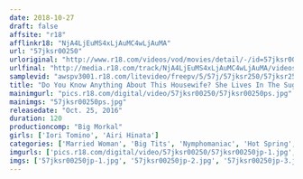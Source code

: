 ```yaml
---
date: 2018-10-27
draft: false
affsite: "r18"
afflinkr18: "NjA4LjEuMS4xLjAuMC4wLjAuMA"
url: "57jksr00250"
urloriginal: "http://www.r18.com/videos/vod/movies/detail/-/id=57jksr00250"
urlfinal: "http://media.r18.com/track/NjA4LjEuMS4xLjAuMC4wLjAuMA/videos/vod/movies/detail/-/id=57jksr00250"
samplevid: "awspv3001.r18.com/litevideo/freepv/5/57j/57jksr250/57jksr250_dmb_w.mp4"
title: "Do You Know Anything About This Housewife? She Lives In The Suginami District, Has G Cup Colossal Tits A Voluptuous Socialite Wife Living In The Minato District Enjoys Hot Springs Vacations But Has Suddenly Gone Missing! Why Has She Become A Scream Queen Crazed Pussy Bitch? We Show You The Entire Story"
mainimgurl: "pics.r18.com/digital/video/57jksr00250/57jksr00250ps.jpg"
mainimgs: "57jksr00250ps.jpg"
releasedate: "Oct. 25, 2016"
duration: 120
productioncomp: "Big Morkal"
girls: ['Iori Tomino', 'Airi Hinata']
categories: ['Married Woman', 'Big Tits', 'Nymphomaniac', 'Hot Spring', 'Huge Dick - Large Dick', 'Hi-Def']
imgurls: ['pics.r18.com/digital/video/57jksr00250/57jksr00250jp-1.jpg', 'pics.r18.com/digital/video/57jksr00250/57jksr00250jp-2.jpg', 'pics.r18.com/digital/video/57jksr00250/57jksr00250jp-3.jpg', 'pics.r18.com/digital/video/57jksr00250/57jksr00250jp-4.jpg', 'pics.r18.com/digital/video/57jksr00250/57jksr00250jp-5.jpg', 'pics.r18.com/digital/video/57jksr00250/57jksr00250jp-6.jpg', 'pics.r18.com/digital/video/57jksr00250/57jksr00250jp-7.jpg', 'pics.r18.com/digital/video/57jksr00250/57jksr00250jp-8.jpg', 'pics.r18.com/digital/video/57jksr00250/57jksr00250jp-9.jpg', 'pics.r18.com/digital/video/57jksr00250/57jksr00250jp-10.jpg', 'pics.r18.com/digital/video/57jksr00250/57jksr00250jp-11.jpg', 'pics.r18.com/digital/video/57jksr00250/57jksr00250jp-12.jpg', 'pics.r18.com/digital/video/57jksr00250/57jksr00250jp-13.jpg', 'pics.r18.com/digital/video/57jksr00250/57jksr00250jp-14.jpg', 'pics.r18.com/digital/video/57jksr00250/57jksr00250jp-15.jpg', 'pics.r18.com/digital/video/57jksr00250/57jksr00250jp-16.jpg', 'pics.r18.com/digital/video/57jksr00250/57jksr00250jp-17.jpg', 'pics.r18.com/digital/video/57jksr00250/57jksr00250jp-18.jpg', 'pics.r18.com/digital/video/57jksr00250/57jksr00250jp-19.jpg', 'pics.r18.com/digital/video/57jksr00250/57jksr00250jp-20.jpg']
imgs: ['57jksr00250jp-1.jpg', '57jksr00250jp-2.jpg', '57jksr00250jp-3.jpg', '57jksr00250jp-4.jpg', '57jksr00250jp-5.jpg', '57jksr00250jp-6.jpg', '57jksr00250jp-7.jpg', '57jksr00250jp-8.jpg', '57jksr00250jp-9.jpg', '57jksr00250jp-10.jpg', '57jksr00250jp-11.jpg', '57jksr00250jp-12.jpg', '57jksr00250jp-13.jpg', '57jksr00250jp-14.jpg', '57jksr00250jp-15.jpg', '57jksr00250jp-16.jpg', '57jksr00250jp-17.jpg', '57jksr00250jp-18.jpg', '57jksr00250jp-19.jpg', '57jksr00250jp-20.jpg']
---
```

